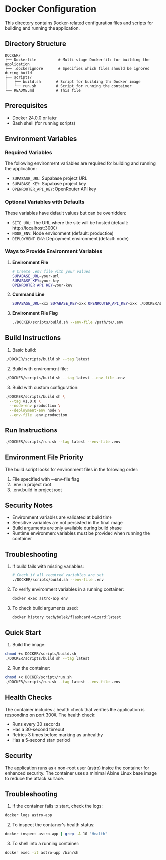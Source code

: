 # Docker Configuration

This directory contains Docker-related configuration files and scripts for building and running the application.

## Directory Structure

```
DOCKER/
├── Dockerfile          # Multi-stage Dockerfile for building the application
├── .dockerignore       # Specifies which files should be ignored during build
├── scripts/           
│   ├── build.sh       # Script for building the Docker image
│   └── run.sh         # Script for running the container
└── README.md          # This file
```

## Prerequisites

- Docker 24.0.0 or later
- Bash shell (for running scripts)

## Environment Variables

### Required Variables

The following environment variables are required for building and running the application:

- `SUPABASE_URL`: Supabase project URL
- `SUPABASE_KEY`: Supabase project key
- `OPENROUTER_API_KEY`: OpenRouter API key

### Optional Variables with Defaults

These variables have default values but can be overridden:

- `SITE_URL`: The URL where the site will be hosted (default: http://localhost:3000)
- `NODE_ENV`: Node environment (default: production)
- `DEPLOYMENT_ENV`: Deployment environment (default: node)

### Ways to Provide Environment Variables

1. **Environment File**
   ```bash
   # Create .env file with your values
   SUPABASE_URL=your-url
   SUPABASE_KEY=your-key
   OPENROUTER_API_KEY=your-key
   ```

2. **Command Line**
   ```bash
   SUPABASE_URL=xxx SUPABASE_KEY=xxx OPENROUTER_API_KEY=xxx ./DOCKER/scripts/build.sh
   ```

3. **Environment File Flag**
   ```bash
   ./DOCKER/scripts/build.sh --env-file /path/to/.env
   ```

## Build Instructions

1. Basic build:
```bash
./DOCKER/scripts/build.sh --tag latest
```

2. Build with environment file:
```bash
./DOCKER/scripts/build.sh --tag latest --env-file .env
```

3. Build with custom configuration:
```bash
./DOCKER/scripts/build.sh \
  --tag v1.0.0 \
  --node-env production \
  --deployment-env node \
  --env-file .env.production
```

## Run Instructions

```bash
./DOCKER/scripts/run.sh --tag latest --env-file .env
```

## Environment File Priority

The build script looks for environment files in the following order:

1. File specified with --env-file flag
2. .env in project root
3. .env.build in project root

## Security Notes

- Environment variables are validated at build time
- Sensitive variables are not persisted in the final image
- Build arguments are only available during build phase
- Runtime environment variables must be provided when running the container

## Troubleshooting

1. If build fails with missing variables:
   ```bash
   # Check if all required variables are set
   ./DOCKER/scripts/build.sh --env-file .env
   ```

2. To verify environment variables in a running container:
   ```bash
   docker exec astro-app env
   ```

3. To check build arguments used:
   ```bash
   docker history techybolek/flashcard-wizard:latest
   ```

## Quick Start

1. Build the image:
```bash
chmod +x DOCKER/scripts/build.sh
./DOCKER/scripts/build.sh --tag latest
```

2. Run the container:
```bash
chmod +x DOCKER/scripts/run.sh
./DOCKER/scripts/run.sh --tag latest --env-file .env
```

## Health Checks

The container includes a health check that verifies the application is responding on port 3000. The health check:

- Runs every 30 seconds
- Has a 30-second timeout
- Retries 3 times before marking as unhealthy
- Has a 5-second start period

## Security

The application runs as a non-root user (astro) inside the container for enhanced security. The container uses a minimal Alpine Linux base image to reduce the attack surface.

## Troubleshooting

1. If the container fails to start, check the logs:
```bash
docker logs astro-app
```

2. To inspect the container's health status:
```bash
docker inspect astro-app | grep -A 10 "Health"
```

3. To shell into a running container:
```bash
docker exec -it astro-app /bin/sh
``` 
